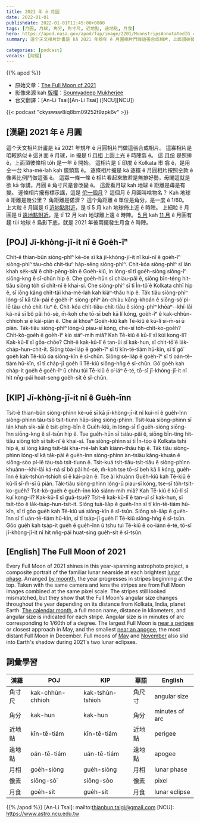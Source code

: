 ```yaml
---
title: 2021 年 ê 月圓
date: 2022-01-01
publishdate: 2022-01-01T11:45:00+0800
tags: [月圓, 月球, 角分, 角寸尺, 近地點, 遠地點, 月食]
hero: https://apod.nasa.gov/apod/fap/image/2201/MoonstripsAnnotatedIG_crop1024.jpg
summary: 這个天文相片計畫是 kā 2021 年規年 ê 月圓相片鬥做這張合成相片，上面頂彼條相 to̍h 是一年 ê 開始。

categories: [podcast]
vocals: [阿錕]
---
```


{{% apod %}}

- 原始文章：[The Full Moon of 2021](https://apod.nasa.gov/apod/ap220101.html)
- 影像來源 kah [版權][copyright]：[Soumyadeep Mukherjee](https://www.instagram.com/soumyadeepmukherjeephotos/?hl=en)
- 台文翻譯：[An-Li Tsai][An-Li Tsai] ([NCU][NCU])

{{< podcast "ckyswsw8iq8bm09252t9zpk6v" >}}

## [漢羅] 2021 年 ê 月圓
這个天文相片計畫是 kā 2021 年規年 ê 月圓相片鬥做這張合成相片。
這寡相片是咱較熟似 ê 這爿面 ê 月球，in 攏是 tī [月相][lunar phase] 上圓上光 ê 時陣翕 ê。
這 [月份][by moonth t] 是照排 ê，上面頂彼條相 to̍h 是一年 ê 開始。
這相片是 tī 印度 ê Kolkata 市 翕 ê，是用仝一台 kha-mé-lah kah 鏡頭翕 ê。
逐條相片攏是 kā 逐擺 ê 月圓相片按照仝款 ê 像素比例鬥做這張 ê。
這寡一條一條 ê 相片看起來敢若是無排好勢，毋閣這就是欲 kā 你講，月圓 ê 角寸尺是會改變 ê。
這愛看月球 kah 地球 ê 距離是毋是有變。
逐條相片攏有標示講，這是 [佗一個月][The calendar month]？
這個月 ê 月圓叫啥物名？
Kah 地球 ê 距離是幾公里？
角距離是偌濟？
這个角距離 ê 單位是角分，是一度 ê 1/60。
上大粒 ê 月圓是 tī [近地點附近][near a perigee t]，是 tī 5 月 kah 地球倚上近 ê 時陣。
上細粒 ê 月圓是 tī [遠地點附近][near an apogee]，是 tī 12 月 kah 地球離上遠 ê 時陣。
[5 月][May t] kah [11 月][November t] ê 月圓有趨 tùi 地球 ê 烏影下底，就是 2021 年彼兩擺發生月食 ê 時陣。

## [POJ] Jī-khòng-jī-it nî ê Goe̍h-îⁿ
Chit-ê thian-bûn siòng-phìⁿ kè-ōe sī kā jī-khòng-jī-it nî kui-nî ê goe̍h-îⁿ siòng-phìⁿ tàu-chò chit-tiuⁿ ha̍p-sêng siòng-phìⁿ.
Chit-kóa siòng-phìⁿ sī lán khah se̍k-sāi ê chit-pêng-bīn ê Goe̍h-kiû, in lóng-sī tī goe̍h-siòng siōng-îⁿ siōng-kng ê sî-chūn hip ê.
Che goe̍h-hūn sī chiàu-pâi ê, siōng bīn-téng hit-tiâu siòng to̍h sī chi̍t-nî ê khai-sí.
Che siòng-phìⁿ sī tī Ìn-tō͘ ê Kolkata chhī hip ê, sī iōng kâng chi̍t-tâi kha-mé-lah kah kiàⁿ-thâu hip ê.
Ta̍k tiâu siòng-phìⁿ lóng-sī kā ta̍k-pái ê goe̍h-îⁿ siòng-phìⁿ àn-chiàu kāng-khoán ê siōng-sò͘ pí-lē tàu-chò chit-tiuⁿ ê.
Chit-kóa chi̍t-tiâu-chi̍t-tiâu ê siòng-phìⁿ khòaⁿ--khí-lâi ká-ná sī bô pâi hó-sè, m̄-koh che tō-sī beh kā lí kóng, goe̍h-îⁿ ê kak-chhùn-chhioh sī ē kái-piàn ê.
Che ài khòaⁿ Goe̍h-kiû kah Tē-kiû ê kū-lî sī-m̄-sī ū piàn.
Ta̍k-tiâu siòng-phìⁿ lóng-ū piau-sī kóng, che-sī to̍h-chi̍t-ko-goe̍h?
Chit-kò-goe̍h ê goe̍h-îⁿ kiò siáⁿ-mih miâ?
Kah Tē-kiû ê kū-lî sī kúi kong-lí?
Kak-kū-lî sī gōa-chōe?
Chit-ê kak-kū-lî ê tan-ūi sī kak-hun, sī chi̍t-tō͘ ê la̍k-cha̍p-hun-chit-it.
Siōng tōa-lia̍p ê goe̍h-îⁿ sī tī kīn-tē-tiám hū-kīn, sī tī gō͘ goe̍h kah Tē-kiû óa siōng-kīn ê sî-chūn.
Siōng sè-lia̍p ê goe̍h-îⁿ sī tī oán-tē-tiám hū-kīn, sī tī cha̍p-jī goe̍h lî Tē-kiû siōng-hn̄g ê sî-chūn.
Gô͘ goe̍h kah cha̍p-it goe̍h ê goe̍h-îⁿ ū chhu tùi Tē-kiû ê o͘-iáⁿ ē-té, tō-sī jī-khòng-jī-it nî hit nn̄g-pái hoat-seng goe̍h-si̍t ê sî-chūn.

## [KIP] Jī-khòng-jī-it nî ê Gue̍h-înn
Tsit-ê thian-bûn siòng-phìnn kè-uē sī kā jī-khòng-jī-it nî kui-nî ê gue̍h-înn siòng-phìnn tàu-tsò tsit-tiunn ha̍p-sîng siòng-phìnn.
Tsit-kuá siòng-phìnn sī lán khah si̍k-sāi ê tsit-pîng-bīn ê Gue̍h-kiû, in lóng-sī tī gue̍h-siòng siōng-înn siōng-kng ê sî-tsūn hip ê.
Tse gue̍h-hūn sī tsiàu-pâi ê, siōng bīn-tíng hit-tiâu siòng to̍h sī tsi̍t-nî ê khai-sí.
Tse siòng-phìnn sī tī Ìn-tōo ê Kolkata tshī hip ê, sī iōng kâng tsi̍t-tâi kha-mé-lah kah kiànn-thâu hip ê.
Ta̍k tiâu siòng-phìnn lóng-sī kā ta̍k-pái ê gue̍h-înn siòng-phìnn àn-tsiàu kāng-khuán ê siōng-sòo pí-lē tàu-tsò tsit-tiunn ê.
Tsit-kuá tsi̍t-tiâu-tsi̍t-tiâu ê siòng-phìnn khuànn--khí-lâi ká-ná sī bô pâi hó-sè, m̄-koh tse tō-sī beh kā lí kóng, gue̍h-înn ê kak-tshùn-tshioh sī ē kái-piàn ê.
Tse ài khuànn Gue̍h-kiû kah Tē-kiû ê kū-lî sī-m̄-sī ū piàn.
Ta̍k-tiâu siòng-phìnn lóng-ū piau-sī kóng, tse-sī to̍h-tsi̍t-ko-gue̍h?
Tsit-kò-gue̍h ê gue̍h-înn kiò siánn-mih miâ?
Kah Tē-kiû ê kū-lî sī kuí kong-lí?
Kak-kū-lî sī guā-tsuē?
Tsit-ê kak-kū-lî ê tan-uī sī kak-hun, sī tsi̍t-tōo ê la̍k-tsa̍p-hun-tsit-it.
Siōng tuā-lia̍p ê gue̍h-înn sī tī kīn-tē-tiám hū-kīn, sī tī gōo gue̍h kah Tē-kiû uá siōng-kīn ê sî-tsūn.
Siōng sè-lia̍p ê gue̍h-înn sī tī uán-tē-tiám hū-kīn, sī tī tsa̍p-jī gue̍h lî Tē-kiû siōng-hn̄g ê sî-tsūn.
Gôo gue̍h kah tsa̍p-it gue̍h ê gue̍h-înn ū tshu tuì Tē-kiû ê oo-iánn ē-té, tō-sī jī-khòng-jī-it nî hit nn̄g-pái huat-sing gue̍h-si̍t ê sî-tsūn.

## [English] The Full Moon of 2021
Every Full Moon of 2021 shines in this year-spanning astrophoto project, a composite portrait of the familiar lunar nearside at each brightest [lunar phase][lunar phase].
Arranged [by moonth][by moonth e], the year progresses in stripes beginning at the top.
Taken with the same camera and lens the stripes are from Full Moon images combined at the same pixel scale.
The stripes still looked mismatched, but they show that the Full Moon's angular size changes throughout the year depending on its distance from Kolkata, India, planet Earth.
[The calendar month][The calendar month], a full moon name, distance in kilometers, and angular size is indicated for each stripe.
Angular size is in minutes of arc corresponding to 1/60th of a degree.
The largest Full Moon is [near a perigee][near a perigee e] or closest approach in May, and the smallest [near an apogee][near an apogee], the most distant Full Moon in December.
Full moons of [May][May e] and [November][November e] also slid into Earth's shadow during 2021's two lunar eclipses.

## 詞彙學習

|漢羅|POJ|KIP|華語|English|
|-|-|-|-|-|
|角寸尺|kak-chhùn-chhioh|kak-tshùn-tshioh|角尺寸|angular size|
|角分|kak-hun|kak-hun|角分|minutes of arc|
|近地點|kīn-tē-tiám|kīn-tē-tiám|近地點|perigee|
|遠地點|oán-tē-tiám|uán-tē-tiám|遠地點|apogee|
|月相|goe̍h-siòng|gue̍h-siòng|月相|lunar phase|
|像素|siōng-sò͘|siōng-sòo|像素|pixel|
|月食|goe̍h-si̍t|gue̍h-si̍t|月食|lunar eclipse|

{{% /apod %}}
[An-Li Tsai]: mailto:thianbun.taigi@gmail.com
[NCU]: https://www.astro.ncu.edu.tw

[copyright]: https://apod.nasa.gov/apod/fap/lib/about_apod.html#srapply

[lunar phase]:https://moon.nasa.gov/moon-in-motion/moon-phases/
[by moonth e]:https://apod.nasa.gov/apod/ap210111.html
[by moonth t]:https://apod.tw/daily/20210111/
[The calendar month]:https://earthsky.org/moon-phases/2021-moon-phases-calendar-dates-and-times/
[near a perigee e]:https://apod.nasa.gov/apod/ap210430.html
[near a perigee t]:https://apod.tw/daily/ap210430/
[near an apogee]:https://fourmilab.ch/earthview/pacalc.html
[May e]:https://apod.nasa.gov/apod/ap210528.html
[May t]:https://apod.tw/daily/20210528/
[November e]:https://apod.nasa.gov/apod/ap211125.html
[November t]:https://apod.tw/daily/20211125/
